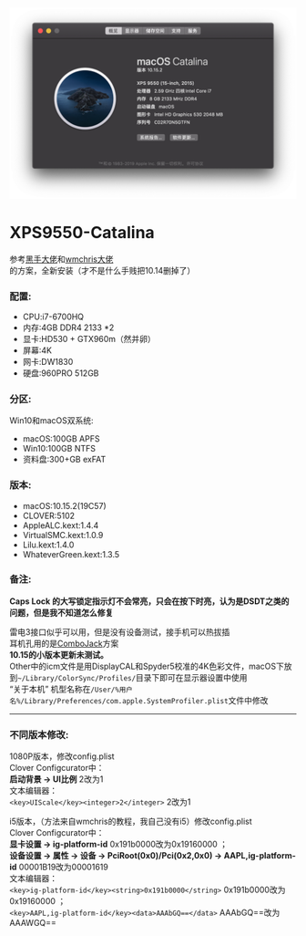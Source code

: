 ![Computer Info](Other/info-10.15.png "My XPS 9550")

# XPS9550-Catalina

参考[黑手大佬](https://github.com/darkhandz/XPS15-9550-Catalina)和[wmchris大佬](https://github.com/wmchris/DellXPS15-9550-OSX)的方案，全新安装（才不是什么手贱把10.14删掉了）

### 配置:

* CPU:i7-6700HQ
* 内存:4GB DDR4 2133 *2
* 显卡:HD530 + GTX960m（然并卵）
* 屏幕:4K
* 网卡:DW1830
* 硬盘:960PRO 512GB

### 分区:

Win10和macOS双系统:

* macOS:100GB APFS
* Win10:100GB NTFS
* 资料盘:300+GB exFAT

### 版本:

* macOS:10.15.2(19C57)
* CLOVER:5102
* AppleALC.kext:1.4.4
* VirtualSMC.kext:1.0.9
* Lilu.kext:1.4.0
* WhateverGreen.kext:1.3.5

### 备注:

**Caps Lock 的大写锁定指示灯不会常亮，只会在按下时亮，认为是DSDT之类的问题，但是我不知道怎么修复**

雷电3接口似乎可以用，但是没有设备测试，接手机可以热拔插  
耳机孔用的是[ComboJack](https://github.com/hackintosh-stuff/ComboJack)方案  
**10.15的小版本更新未测试。**  
Other中的icm文件是用DisplayCAL和Spyder5校准的4K色彩文件，macOS下放到`~/Library/ColorSync/Profiles/`目录下即可在显示器设置中使用  
 “关于本机” 机型名称在`/User/%用户名%/Library/Preferences/com.apple.SystemProfiler.plist`文件中修改

***

### 不同版本修改:

1080P版本，修改config.plist  
Clover Configcurator中：  
**启动背景 -> UI比例** 2改为1  
文本编辑器：  
`<key>UIScale</key><integer>2</integer>` 2改为1

i5版本，（方法来自wmchris的教程，我自己没有i5）修改config.plist  
Clover Configcurator中：  
**显卡设置 -> ig-platform-id** 0x191b0000改为0x19160000 ；  
**设备设置 -> 属性 -> 设备 -> PciRoot(0x0)/Pci(0x2,0x0) -> AAPL,ig-platform-id** 00001B19改为00001619  
文本编辑器：  
`<key>ig-platform-id</key><string>0x191b0000</string>` 0x191b0000改为0x19160000 ；  
`<key>AAPL,ig-platform-id</key><data>AAAbGQ==</data>` AAAbGQ==改为AAAWGQ==